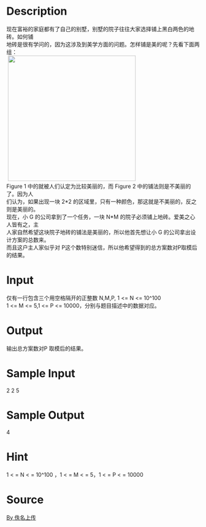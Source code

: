 
# Description

<div class="content"><p>现在富裕的家庭都有了自己的别墅，别墅的院子往往大家选择铺上黑白两色的地砖。如何铺<br/>
地砖是很有学问的，因为这涉及到美学方面的问题。怎样铺是美的呢？先看下面两组： <br/>
 <img width="333" height="328" alt="" src="source/bzoj/4461/img/aHR0cHM6Ly9seWRzeS5jb20vSnVkZ2VPbmxpbmUvdXBsb2FkLzIwMTYwNC8yMi5wbmc=.png"/><br/>
Figure 1 中的就被人们认定为比较美丽的，而 Figure 2 中的铺法则是不美丽的了。因为人<br/>
们认为，如果出现一块 2*2 的区域里，只有一种颜色，那这就是不美丽的，反之则是美丽的。 <br/>
现在，小 G 的公司拿到了一个任务，一块 N*M 的院子必须铺上地砖。爱美之心人皆有之，主<br/>
人家自然希望这块院子地砖的铺法是美丽的，所以他首先想让小 G 的公司拿出设计方案的总数来。<br/>
而且这户主人家似乎对 P这个数特别迷信，所以他希望得到的总方案数对P取模后的结果。</p></div>

# Input

<div class="content"><p>仅有一行包含三个用空格隔开的正整数 N,M,P, 1 &lt;= N &lt;= 10^100<br/>
1 &lt;= M &lt;= 5,1 &lt;= P &lt;= 10000，分别与题目描述中的数据对应。</p></div>

# Output

<div class="content"><p>输出总方案数对P 取模后的结果。</p></div>

# Sample Input

<div class="content"><span class="sampledata">2 2 5</span></div>

# Sample Output

<div class="content"><span class="sampledata">4</span></div>

# Hint

<div class="content"><p></p><p>1 &lt; = N &lt; = 10^100 ，1 &lt; = M &lt; = 5，1 &lt; = P &lt; = 10000</p><p></p></div>

# Source

<div class="content"><p><a href="problemset.php?search=By 佚名上传">By 佚名上传</a></p></div>

